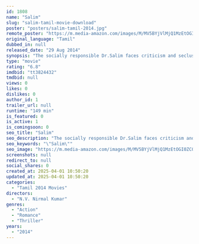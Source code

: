 ```yaml
---
id: 1808
name: "Salim"
slug: "salim-tamil-movie-download"
poster: "posters/salim-tamil-2014.jpg"
remote_poster: "https://m.media-amazon.com/images/M/MV5BYjVlMjQ1MzEtOGI0ZC00M2M2LTg3ZGEtMjg0NDVhNmNiNjMzXkEyXkFqcGc@._V1_SX300.jpg"
original_language: "Tamil"
dubbed_in: null
released_date: "29 Aug 2014"
synopsis: "The socially responsible Dr.Salim faces criticism and seclusion at work due to his upright nature. In addition to this, when his relationship with Nisha falls apart, he is driven to do something he wouldn't normally do."
type: "movie"
rating: "6.8"
imdbid: "tt3824432"
tmdbid: null
views: 0
likes: 0
dislikes: 0
author_id: 1
trailer_url: null
runtime: "149 min"
is_featured: 0
is_active: 1
is_comingsoon: 0
seo_title: "Salim"
seo_description: "The socially responsible Dr.Salim faces criticism and seclusion at work due to his upright nature. In addition to this, when his relationship with Nisha falls apart, he is driven to do something he wouldn't normally do."
seo_keywords: "\"Salim\""
seo_image: "https://m.media-amazon.com/images/M/MV5BYjVlMjQ1MzEtOGI0ZC00M2M2LTg3ZGEtMjg0NDVhNmNiNjMzXkEyXkFqcGc@._V1_SX300.jpg"
screenshots: null
redirect_to: null
social_shares: 0
created_at: 2025-04-01 10:50:20
updated_at: 2025-04-01 10:50:20
categories:
  - "Tamil 2014 Movies"
directors:
  - "N.V. Nirmal Kumar"
genres:
  - "Action"
  - "Romance"
  - "Thriller"
years:
  - "2014"
---
```

